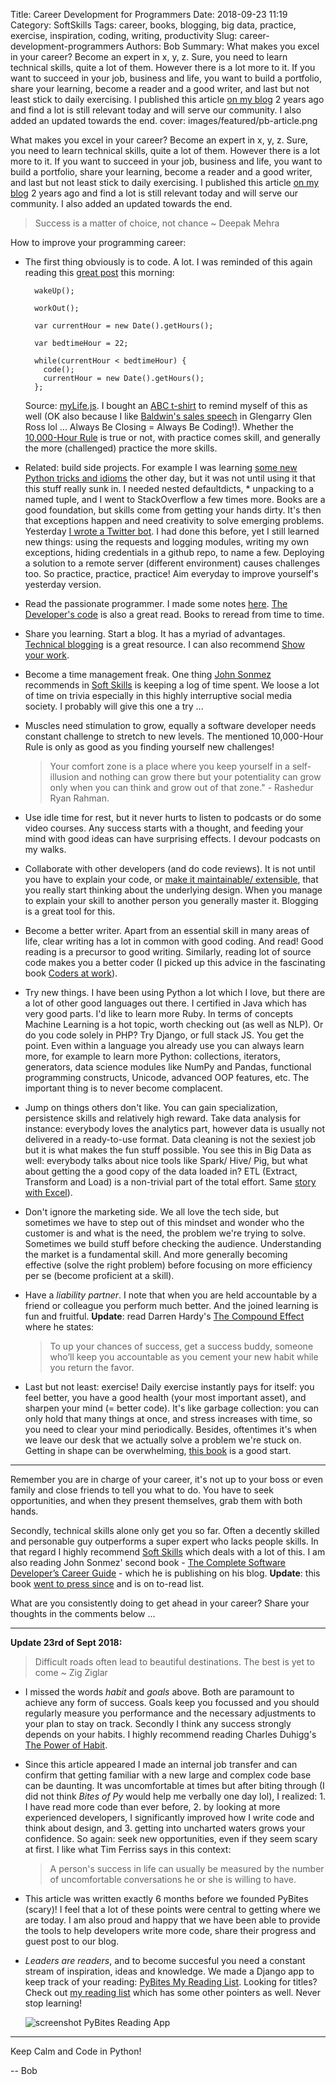 Title: Career Development for Programmers
Date: 2018-09-23 11:19
Category: SoftSkills
Tags: career, books, blogging, big data, practice, exercise, inspiration, coding, writing, productivity
Slug: career-development-programmers
Authors: Bob
Summary: What makes you excel in your career? Become an expert in x, y, z. Sure, you need to learn technical skills, quite a lot of them. However there is a lot more to it. If you want to succeed in your job, business and life, you want to build a portfolio, share your learning, become a reader and a good writer, and last but not least stick to daily exercising. I published this article [on my blog](https://bobbelderbos.com) 2 years ago and find a lot is still relevant today and will serve our community. I also added an updated towards the end.
cover: images/featured/pb-article.png

What makes you excel in your career? Become an expert in x, y, z. Sure, you need to learn technical skills, quite a lot of them. However there is a lot more to it. If you want to succeed in your job, business and life, you want to build a portfolio, share your learning, become a reader and a good writer, and last but not least stick to daily exercising. I published this article [on my blog](https://bobbelderbos.com) 2 years ago and find a lot is still relevant today and will serve our community. I also added an updated towards the end.

> Success is a matter of choice, not chance ~ Deepak Mehra

How to improve your programming career:

* The first thing obviously is to code. A lot. I was reminded of this again reading this [great post](https://medium.com/swlh/what-happened-after-i-left-the-best-job-in-the-world-to-become-an-engineer-ee06caca7db2#.l0jw2no7d) this morning:

        wakeUp();

        workOut();

        var currentHour = new Date().getHours();

        var bedtimeHour = 22;

        while(currentHour < bedtimeHour) {
          code();
          currentHour = new Date().getHours();
        };

    Source: [myLife.js](https://gist.githubusercontent.com/iam-peekay/cd695c6278536dd7180342bb97c937f3/raw/93629889af603b40a1125b488227dd356864a89e/myLife.js). I bought an [ABC t-shirt](http://bobbelderbos.com/public/bob_whoami.png) to remind myself of this as well (OK also because I like [Baldwin's sales speech](https://www.youtube.com/watch?v=v9XW6P0tiVc) in Glengarry Glen Ross lol ... Always Be Closing = Always Be Coding!). Whether the [10,000-Hour Rule](https://en.wikipedia.org/wiki/Outliers_(book)) is true or not, with practice comes skill, and generally the more (challenged) practice the more skills.

* Related: build side projects. For example I was learning [some new Python tricks and idioms](http://bobbelderbos.com/2016/06/python-tips/) the other day, but it was not until using it that this stuff really sunk in. I needed nested defaultdicts, * unpacking to a named tuple, and I went to StackOverflow a few times more. Books are a good foundation, but skills come from getting your hands dirty. It's then that exceptions happen and need creativity to solve emerging problems. Yesterday [I wrote a Twitter bot](http://bobbelderbos.com/2016/06/twitter-bot/). I had done this before, yet I still learned new things: using the requests and logging modules, writing my own exceptions, hiding credentials in a github repo, to name a few. Deploying a solution to a remote server (different environment) causes challenges too. So practice, practice, practice! Aim everyday to improve yourself's yesterday version.

* Read the passionate programmer. I made some notes [here](http://bobbelderbos.com/2011/04/advance-career-read-passionate-programmer/). [The Developer's code](https://www.amazon.com/Developers-Code-Ka-Wai-Cheung/dp/1934356794/) is also a great read. Books to reread from time to time.

* Share you learning. Start a blog. It has a myriad of advantages. [Technical blogging](http://bobbelderbos.com/2012/06/great-book-on-technical-blogging/) is a great resource. I can also recommend [Show your work](https://www.amazon.com/Show-Your-Work-Creativity-Discovered/dp/076117897X/).

* Become a time management freak. One thing [John Sonmez](http://simpleprogrammer.com) recommends in [Soft Skills](https://www.manning.com/books/soft-skills) is keeping a log of time spent. We loose a lot of time on trivia especially in this highly interruptive social media society. I probably will give this one a try ...

* Muscles need stimulation to grow, equally a software developer needs constant challenge to stretch to new levels. The mentioned 10,000-Hour Rule is only as good as you finding yourself new challenges!

	> Your comfort zone is a place where you keep yourself in a self-illusion and nothing can grow there but your potentiality can grow only when you can think and grow out of that zone." - Rashedur Ryan Rahman.

* Use idle time for rest, but it never hurts to listen to podcasts or do some video courses. Any success starts with a thought, and feeding your mind with good ideas can have surprising effects. I devour podcasts on my walks.

* Collaborate with other developers (and do code reviews). It is not until you have to explain your code, or [make it maintainable/ extensible](http://bobbelderbos.com/2016/03/building-maintainable-software/), that you really start thinking about the underlying design. When you manage to explain your skill to another person you generally master it. Blogging is a great tool for this.

* Become a better writer. Apart from an essential skill in many areas of life, clear writing has a lot in common with good coding. And read! Good reading is a precursor to good writing. Similarly, reading lot of source code makes you a better coder (I picked up this advice in the fascinating book [Coders at work](http://www.codersatwork.com)).

* Try new things. I have been using Python a lot which I love, but there are a lot of other good languages out there. I certified in Java which has very good parts. I'd like to learn more Ruby. In terms of concepts Machine Learning is a hot topic, worth checking out (as well as NLP). Or do you code solely in PHP? Try Django, or full stack JS. You get the point. Even within a language you already use you can always learn more, for example to learn more Python: collections, iterators, generators, data science modules like NumPy and Pandas, functional programming constructs, Unicode, advanced OOP features, etc. The important thing is to never become complacent.

* Jump on things others don't like. You can gain specialization, persistence skills and relatively high reward. Take data analysis for instance: everybody loves the analytics part, however data is usually not delivered in a ready-to-use format. Data cleaning is not the sexiest job but it is what makes the fun stuff possible. You see this in Big Data as well: everybody talks about nice tools like Spark/ Hive/ Pig, but what about getting the a good copy of the data loaded in? ETL (Extract, Transform and Load) is a non-trivial part of the total effort. Same [story with Excel](http://www.hanselminutes.com/532/data-literacy-and-the-usefulness-of-excel-with-oz-du-soleil)).

* Don't ignore the marketing side. We all love the tech side, but sometimes we have to step out of this mindset and wonder who the customer is and what is the need, the problem we're trying to solve. Sometimes we build stuff before checking the audience. Understanding the market is a fundamental skill. And more generally becoming effective (solve the right problem) before focusing on more efficiency per se (become proficient at a skill).

* Have a _liability partner_. I note that when you are held accountable by a friend or colleague you perform much better. And the joined learning is fun and fruitful. __Update__: read Darren Hardy's [The Compound Effect](https://www.amazon.com/dp/159315724X/?tag=pyb0f-20) where he states:

	>  To up your chances of success, get a success buddy, someone who’ll keep you accountable as you cement your new habit while you return the favor.

* Last but not least: exercise! Daily exercise instantly pays for itself: you feel better, you have a good health (your most important asset), and sharpen your mind (= better code). It's like garbage collection: you can only hold that many things at once, and stress increases with time, so you need to clear your mind periodically. Besides, oftentimes it's when we leave our desk that we actually solve a problem we're stuck on. Getting in shape can be overwhelming, [this book](https://www.amazon.com/Healthy-Programmer-Better-Pragmatic-Programmers/dp/1937785319/) is a good start.

---

Remember you are in charge of your career, it's not up to your boss or even family and close friends to tell you what to do. You have to seek opportunities, and when they present themselves, grab them with both hands.

Secondly, technical skills alone only get you so far. Often a decently skilled and personable guy outperforms a super expert who lacks people skills. In that regard I highly recommend [Soft Skills](https://www.manning.com/books/soft-skills) which deals with a lot of this. I am also reading John Sonmez' second book - [The Complete Software Developer’s Career Guide](https://simpleprogrammer.com/2016/07/04/complete-software-developers-career-guide-introduction/) - which he is publishing on his blog. __Update__: this book [went to press since](http://www.amazon.com/dp/B073X6GNJ1/?tag=pyb0f-20) and is on to-read list.

What are you consistently doing to get ahead in your career? Share your thoughts in the comments below ...

---

__Update 23rd of Sept 2018:__

> Difficult roads often lead to beautiful destinations. The best is yet to come ~ Zig Ziglar

* I missed the words _habit_ and _goals_ above. Both are paramount to achieve any form of success. Goals keep you focussed and you should regularly measure you performance and the necessary adjustments to your plan to stay on track. Secondly I think any success strongly depends on your habits. I highly recommend reading Charles Duhigg's [The Power of Habit](http://www.amazon.com/dp/081298160X/?tag=pyb0f-20).

* Since this article appeared I made an internal job transfer and can confirm that getting familiar with a new large and complex code base can be daunting. It was uncomfortable at times but after biting through (I did not think _Bites of Py_ would help me verbally one day lol), I realized: 1. I have read more code than ever before, 2. by looking at more experienced developers, I significantly improved how I write code and think about design, and 3. getting into uncharted waters grows your confidence. So again: seek new opportunities, even if they seem scary at first. I like what Tim Ferriss says in this context: 

	> A person's success in life can usually be measured by the number of uncomfortable conversations he or she is willing to have.

* This article was written exactly 6 months before we founded PyBites (scary)! I feel that a lot of these points were central to getting where we are today. I am also proud and happy that we have been able to provide the tools to help developers write more code, share their progress and guest post to our blog.

* _Leaders are readers_, and to become succesful you need a constant stream of inspiration, ideas and knowledge. We made a Django app to keep track of your reading: [PyBites My Reading List](http://pbreadinglist.herokuapp.com). Looking for titles? Check out [my reading list](https://bobbelderbos.com/books/) which has some other pointers as well. Never stop learning!

	![screenshot PyBites Reading App]({filename}/images/myreadinglist.png)

---

Keep Calm and Code in Python!

-- Bob
